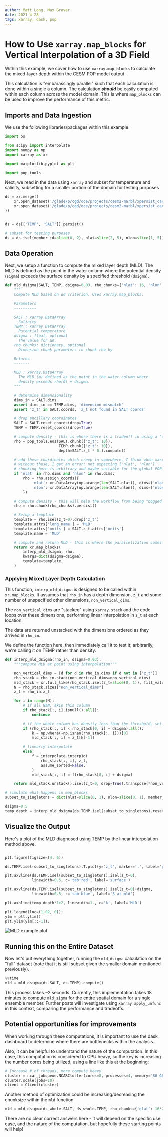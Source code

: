 ```yaml
---
author: Matt Long, Max Grover
date: 2021-4-28
tags: xarray, dask, pop
---
```


# How to Use `xarray.map_blocks` for Vertical Interpolation of a 3D Field

Within this example, we cover how to use `xarray.map_blocks` to calculate the mixed-layer depth within the CESM POP model output.

This calculation is "embarassingly parallel" such that each calculation is done within a single a column. The calculation **_should_** be easily computed within each column across the model domain. This is where `map_blocks` can be used to improve the performance of this metric.

## Imports and Data Ingestion

We use the following libraries/packages within this example

```python
import os

from scipy import interpolate
import numpy as np
import xarray as xr

import matplotlib.pyplot as plt

import pop_tools
```

Next, we read in the data using `xarray` and subset for temperature and salinity, subsetting for a smaller portion of the domain for testing purposes

```python
ds = xr.merge((
    xr.open_dataset('/glade/p/cgd/oce/projects/cesm2-marbl/xpersist_cache/3d_fields/TEMP-presentday-monclim.nc', chunks={}),
    xr.open_dataset('/glade/p/cgd/oce/projects/cesm2-marbl/xpersist_cache/3d_fields/SALT-presentday-monclim.nc', chunks={}),
))


ds = ds[['TEMP', 'SALT']].persist()

# subset for testing purposes
ds = ds.isel(member_id=slice(0, 2), nlat=slice(2, 5), nlon=slice(1, 5))
```

## Data Operation

Next, we setup a function to compute the mixed layer depth (MLD). The MLD is defined as the point in the water column where the potential density (`sigma`) exceeds the surface density by a specified threshold (`dsigma`).

```python
def mld_dsigma(SALT, TEMP, dsigma=0.03, rho_chunks={'nlat': 16, 'nlon': 16}):
    """
    Compute MLD based on ∆σ criterion. Uses xarray.map_blocks.

    Parameters
    ----------

    SALT : xarray.DataArray
      Salinity
    TEMP : xarray.DataArray
      Potential temperature
    dsigma : float, optional
      The value for ∆σ.
    rho_chunks: dictionary, optional
      Dimension chunk parameters to chunk rho by

    Returns
    -------

    MLD : xarray.DataArray
      The MLD (m) defined as the point in the water column where
      density exceeds rho[0] + dsigma.
    """

    # determine dimensionality
    dims_in = SALT.dims
    assert dims_in == TEMP.dims, 'dimension mismatch'
    assert 'z_t' in SALT.coords, 'z_t not found in SALT coords'

    # drop ancillary coordinates
    SALT = SALT.reset_coords(drop=True)
    TEMP = TEMP.reset_coords(drop=True)

    # compute density - this is where there is a tradeoff in using a "core dimension" for chunking
    rho = pop_tools.eos(SALT.chunk({'z_t': 10}),
                        TEMP.chunk({'z_t': 10}),
                        depth=SALT.z_t * 0.).compute()

    # add these coordinates which creep in somewhere, I think when xarray does the unstack
    # without these, I get an error: not expecting {'nlat', 'nlon'}
    # chunking here is arbitrary and maybe suitable for the global POP_gx1v7 grid
    if 'nlat' in rho.dims and 'nlon' in rho.dims:
        rho = rho.assign_coords({
            'nlat': xr.DataArray(np.arange(len(SALT.nlat)), dims=('nlat')),
            'nlon': xr.DataArray(np.arange(len(SALT.nlon)), dims=('nlon')),
        })

    # Compute density - this will help the workflow from being "bogged down" with too many tasks
    rho = rho.chunk(rho_chunks).persist()

    # Setup a template
    template = rho.isel(z_t=0).drop('z_t')
    template.attrs['long_name'] = 'MLD'
    template.attrs['units'] = SALT.z_t.attrs['units']
    template.name = 'MLD'

    # compute and return MLD - this is where the parallelization comes in
    return xr.map_blocks(
        interp_mld_dsigma, rho,
        kwargs=dict(dsigma=dsigma),
        template=template,
    )
```

### Applying Mixed Layer Depth Calculation

This function, `interp_mld_dsigma` is designed to be called within `xr.map_blocks`. It assumes that `rho_in` has a depth dimension, `z_t` and some number of unspecified other dimensions, `non_vertical_dims`.

The `non_vertical_dims` are "stacked" using `xarray.stack` and the code loops over these dimensions, performing linear interpolation in `z_t` at each location.

The data are returned unstacked with the dimensions ordered as they arrived in `rho_in`.

We define the function here, then immediately call it to test it; arbitrarily, we're calling it on TEMP rather than density.

```python
def interp_mld_dsigma(rho_in, dsigma=0.03):
    """compute MLD at point using interpolation"""

    non_vertical_dims = [d for d in rho_in.dims if d not in ['z_t']]
    rho_stack = rho_in.stack(non_vertical_dims=non_vertical_dims)
    mld_stack = xr.full_like(rho_stack.isel(z_t=slice(0, 1)), fill_value=np.nan)
    N = rho_stack.sizes["non_vertical_dims"]
    z_t = rho_in.z_t

    for i in range(N):
        # if all NaN, skip this column
        if rho_stack[:, i].isnull().all():
            continue

        # if the whole column has density less than the threshold, set MLD to deepest point
        if (rho_stack[:, i] < rho_stack[0, i] + dsigma).all():
            k = np.where(~np.isnan(rho_stack[:, i]))[0]
            mld_stack[:, i] = z_t[k[-1]]

        # linearly interpolate
        else:
            f = interpolate.interp1d(
                rho_stack[:, i], z_t,
                assume_sorted=False,
            )
            mld_stack[:, i] = f(rho_stack[0, i] + dsigma)

    return mld_stack.unstack().isel(z_t=0, drop=True).transpose(*non_vertical_dims)

# simulate what happens in map_blocks
subset_to_singletons = dict(nlat=slice(0, 1), nlon=slice(0, 1), member_id=slice(0, 1), month=slice(0, 1))

dsigma=0.5
temp_depth = interp_mld_dsigma(ds.TEMP.isel(subset_to_singletons).reset_coords(drop=True), dsigma=dsigma)
```

## Visualize the Output

Here's a plot of the MLD diagnosed using TEMP by the linear interpolation method above.

```python

plt.figure(figsize=(4, 6))

ds.TEMP.isel(subset_to_singletons).T.plot(y='z_t', marker='.', label='profile')

plt.axvline(ds.TEMP.isel(subset_to_singletons).isel(z_t=0),
            linewidth=0.5, c='tab:red', label='surface')

plt.axvline(ds.TEMP.isel(subset_to_singletons).isel(z_t=0)+dsigma,
            linewidth=0.5, c='tab:blue', label='S at mld')

plt.axhline(temp_depth*1e2, linewidth=1., c='k', label='MLD')

plt.legend(loc=(1.02, 0));
ylm = plt.ylim()
plt.ylim(ylm[::-1]);
```

![MLD example plot](images/mld_example_plot.png)

## Running this on the Entire Dataset

Now let's put everything together, running the `mld_dsigma` calculation on the "full" dataset (note that it is still subset given the smaller domain mentioned previously).

```python
%%time
mld = mld_dsigma(ds.SALT, ds.TEMP).compute()
```

This process takes ~2 seconds. Currently, this implementation takes 18 minutes to compute `mld_sigma` for the entire spatial domain for a single ensemble member. Further posts will investigate using `xarray.apply_unfunc` in this context, comparing the performance and tradeoffs.

## Potential opportunities for improvements

When working through these computations, it is important to use the dask dashboard to determine where there are bottlenecks within the analysis.

Also, it can be helpful to understand the nature of the computation. In this case, this computation is considered to CPU heavy, so the key is increasing the number cores being utilized, using a line like this at the beginning:

```python
# Increase # of threads, more compute heavy
cluster = ncar_jobqueue.NCARCluster(cores=8, processes=4, memory='80 GB', project='project_number')
cluster.scale(jobs=10)
client = Client(cluster)
```

Another method of optimization could be increasing/decreasing the chunksize within the `mld` function

```python
mld = mld_dsigma(ds_whole.SALT, ds_whole.TEMP, rho_chunks={'nlat': 16*2, 'nlon': 16*2}).compute()
```

There are no clear correct answers here - it will depend on the specific use case, and the nature of the computation, but hopefully these starting points will help!
